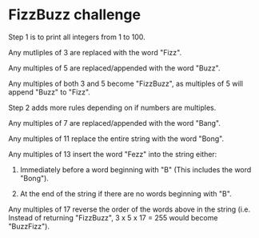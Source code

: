 # FizzBuzz challenge

Step 1 is to print all integers from 1 to 100.

Any mutliples of 3 are replaced with the word "Fizz".

Any multiples of 5 are replaced/appended with the word "Buzz".

Any multiples of both 3 and 5 become "FizzBuzz", as multiples of 5 will append "Buzz" to "Fizz".



Step 2 adds more rules depending on if numbers are multiples.

Any multiples of 7 are replaced/appended with the word "Bang".

Any multiples of 11 replace the entire string with the word "Bong".

Any multiples of 13 insert the word "Fezz" into the string either:

1) Immediately before a word beginning with "B" (This includes the word "Bong").

2) At the end of the string if there are no words beginning with "B".

Any multiples of 17 reverse the order of the words above in the string (i.e. Instead of returning "FizzBuzz", 3 x 5 x 17 = 255 would become "BuzzFizz").
